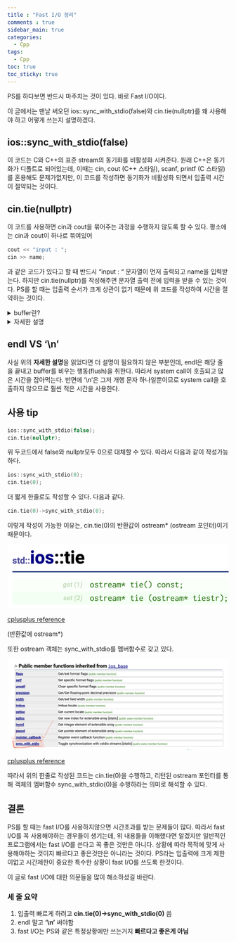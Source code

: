 ```yaml
---
title : "Fast I/O 정리"
comments : true
sidebar_main: true
categories:
  - Cpp
tags:
  - Cpp
toc: true
toc_sticky: true
---
```


PS를 하다보면 반드시 마주치는 것이 있다. 바로 Fast I/O이다. 

이 글에서는 맨날 써오던 ios::sync_with_stdio(false)와 cin.tie(nullptr)를 왜 사용해야 하고 어떻게 쓰는지 설명하겠다.

## ios::sync_with_stdio(false)

이 코드는 C와 C++의 표준 stream의 동기화를 비활성화 시켜준다. 원래 C++은 동기화가 디폴트로 되어있는데, 이때는 cin, cout (C++ 스타일), scanf, printf (C 스타일)를 혼용해도 문제가없지만, 이 코드를 작성하면 동기화가 비활성화 되면서 입출력 시간이 절약되는 것이다.

## cin.tie(nullptr)

이 코드를 사용하면 cin과 cout을 묶어주는 과정을 수행하지 않도록 할 수 있다. 평소에는 cin과 cout이 하나로 묶여있어 

```cpp
cout << "input : ";
cin >> name;
```

과 같은 코드가 있다고 할 때 반드시 “input : “ 문자열이 먼저 출력되고 name을 입력받는다. 하지만 cin.tie(nullptr)를 작성해주면 문자열 출력 전에 입력을 받을 수 있는 것이다. PS를 할 때는 입출력 순서가 크게 상관이 없기 때문에 위 코드를 작성하여 시간을 절약하는 것이다.

<details>
<summary>buffer란?</summary>
<div markdown="1">       

프로그램은 자체적으로 입출력을 할 수 있는 기능이 존재하지 않는다. 따라서 운영체제(OS)에게 입출력을 요청하는데, 이렇게 OS에게 무언가를 해달라고 요청하는 것을 system call이라고 한다. 하지만 system call은 다른 일반적인 함수들에 비해 많은 시간을 요구하는 단점이 존재한다. 
    
만약 ‘a’ ‘b’ ‘c’ ‘d’ ‘e’를 출력한다고 가정해보자. 다섯글자를 화면에 출력하기 위해 system call이 다섯번 호출될 것이다. 이는 많은 시간을 잡아먹기 때문에, 내부적으로 buffer라는 공간에 다섯글자를 모두 담아두고, system call은 한번만 호출하게 되면 같은 결과를 보여주면서도 system call 호출 횟수를 최소화 할 수 있을 것이다. (입력도 마찬가지이다) Buffer는 이렇게 입출력을 저장할 수 있는 공간이고, 이를 통해 system call의 호출 횟수를 최소화 할 수 있게해주는 역할을 수행한다.

</div>
</details>

<details>
<summary>자세한 설명</summary>
<div markdown="1">       

iostream은 cstdio보다 다양한 입출력을 지원하기 위해 자체적인 buffer를 이용하는데, 이 buffer를 거쳐 출력할 때 printf 등이 이용하는 cstdio의 buffer를 거쳐서 출력하게 된다. 

따라서 만약 iostream 계열의 함수 (cin, cout)를 cstdio의 함수(printf, scanf)와 섞어쓰면 함수 호출 순서와 무관하게 입출력이 섞이게 되는데, 이를 방지하기 위해 system call들을 사용하게 된다. system call들은 무지막지하게 느리므로 iostream계열 함수들이 cstdio 계열 함수들보다 입출력 속도가 떨어지는 것이다. 

이것을 해결하기 위해 cstdio의 buffer 눈치를 보지말고 입출력을 하도록 하는 것이ios::sync_with_stdio(false)의 의미이다.

---

cout과 cin을 혼용하여 사용할 때, 입력을 기다리는 동안 buffer에 출력이 저장되어 있으면 프로그램이 멈춘것처럼 보인다. 이를 방지하기 위해 iostream은 cout으로 buffer에 저장된 값을 cin을 할 때 flush (buffer를 비우는 것)해준다. flush는 system call을 유발하고 이또한 많은 시간을 소요한다. cin.tie(nullptr)은 이를 신경쓰지 말고 입출력을 알아서 하도록 하는 코드인 것이다.

---

결론 적으로 두 코드를 이용하면 iostream의 입출력을 본인들의 buffer를 통해 눈치보지않고, system call의 호출 수를 줄여 시간을 절약할 수 있도록 해준다.

</div>
</details>

## endl  VS  ‘\n’

사실 위의 **자세한 설명**을 읽었다면 더 설명이 필요하지 않은 부분인데, endl은 해당 줄을 끝내고 buffer를 비우는 행동(flush)을 취한다. 따라서 system call이 호출되고 많은 시간을 잡아먹는다. 반면에 ‘\n’은 그저 개행 문자 하나일뿐이므로 system call을 호출하지 않으므로 훨씬 적은 시간을 사용한다. 

## 사용 tip

```cpp
ios::sync_with_stdio(false);
cin.tie(nullptr);
```

위 두코드에서 false와 nullptr모두 0으로 대체할 수 있다. 따라서 다음과 같이 작성가능하다.

```cpp
ios::sync_with_stdio(0);
cin.tie(0);
```

더 짧게 한줄로도 작성할 수 있다. 다음과 같다.

```cpp
cin.tie(0)->sync_with_stdio(0);
```

이렇게 작성이 가능한 이유는, cin.tie(0)의 반환값이 ostream* (ostream 포인터)이기 때문이다. 

![image](/images/2023-5/FastIO/tie.png)

[cplusplus reference](https://cplusplus.com/reference/ios/ios/tie/)

(반환값에 ostream*)

또한 ostream 객체는 sync_with_stdio를 멤버함수로 갖고 있다. 

![image](/images/2023-5/FastIO/sync_with_stdio.png)

[cplusplus reference](https://cplusplus.com/reference/ostream/ostream/?kw=ostream)

따라서 위의 한줄로 작성된 코드는 cin.tie(0)을 수행하고, 리턴된 ostream 포인터를 통해 객체의 멤버함수 sync_with_stdio(0)을 수행하라는 의미로 해석할 수 있다. 

## 결론

PS를 할 때는 fast I/O를 사용하지않으면 시간초과를 받는 문제들이 많다. 따라서 fast I/O를 꼭 사용해야하는 경우들이 생기는데, 위 내용들을 이해했다면 알겠지만 일반적인 프로그램에서는 fast I/O를 쓴다고 꼭 좋은 것만은 아니다. 상황에 따라 목적에 맞게 사용해야하는 것이지 빠르다고 좋은것만은 아니라는 것이다. PS라는 입출력에 크게 제한이없고 시간제한이 중요한 특수한 상황이 fast I/O를 쓰도록 한것이다.

이 글로 fast I/O에 대한 의문들을 많이 해소하셨길 바란다.

### 세 줄 요약

1. 입출력 빠르게 하려고 **cin.tie(0)→sync_with_stdio(0)** 씀
2. endl 말고 **‘\n’** 써야함
3. fast I/O는 PS와 같은 특정상황에만 쓰는거지 **빠르다고 좋은게 아님**